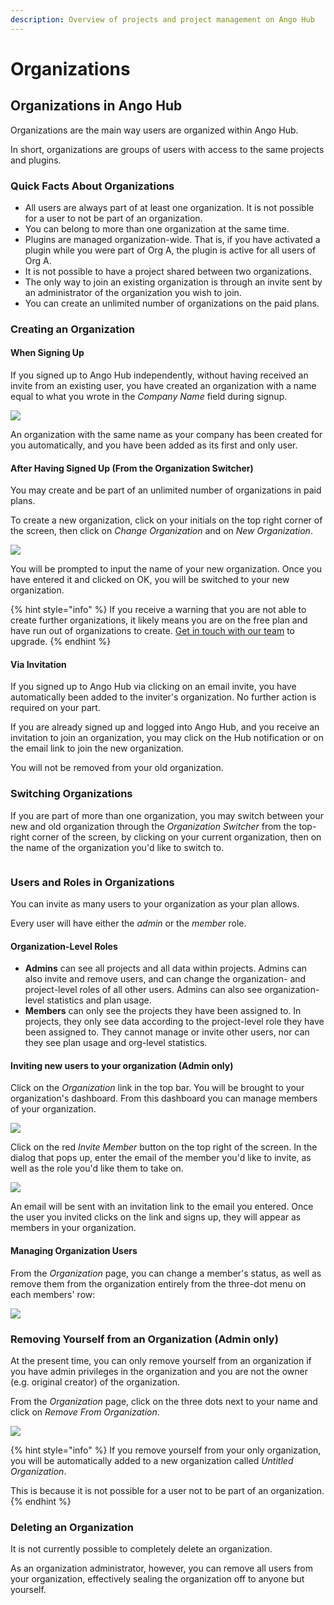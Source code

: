 ```yaml
---
description: Overview of projects and project management on Ango Hub
---
```


# Organizations

## Organizations in Ango Hub

Organizations are the main way users are organized within Ango Hub.

In short, organizations are groups of users with access to the same projects and plugins.

### Quick Facts About Organizations

* All users are always part of at least one organization. It is not possible for a user to not be part of an organization.
* You can belong to more than one organization at the same time.
* Plugins are managed organization-wide. That is, if you have activated a plugin while you were part of Org A, the plugin is active for all users of Org A.
* It is not possible to have a project shared between two organizations.
* The only way to join an existing organization is through an invite sent by an administrator of the organization you wish to join.
* You can create an unlimited number of organizations on the paid plans.

### Creating an Organization

#### When Signing Up

If you signed up to Ango Hub independently, without having received an invite from an existing user, you have created an organization with a name equal to what you wrote in the _Company Name_ field during signup.

![](<../.gitbook/assets/image (424).png>)

An organization with the same name as your company has been created for you automatically, and you have been added as its first and only user.

#### After Having Signed Up (From the Organization Switcher)

You may create and be part of an unlimited number of organizations in paid plans.

To create a new organization, click on your initials on the top right corner of the screen, then click on _Change Organization_ and on _New Organization_.

![](<../.gitbook/assets/Screen Shot 2022-03-03 at 11.07.28.png>)

You will be prompted to input the name of your new organization. Once you have entered it and clicked on OK, you will be switched to your new organization.

{% hint style="info" %}
If you receive a warning that you are not able to create further organizations, it likely means you are on the free plan and have run out of organizations to create. [Get in touch with our team](https://ango.ai/get-demo/) to upgrade.
{% endhint %}

#### Via Invitation

If you signed up to Ango Hub via clicking on an email invite, you have automatically been added to the inviter's organization. No further action is required on your part.

If you are already signed up and logged into Ango Hub, and you receive an invitation to join an organization, you may click on the Hub notification or on the email link to join the new organization.

You will not be removed from your old organization.

### Switching Organizations

If you are part of more than one organization, you may switch between your new and old organization through the _Organization Switcher_ from the top-right corner of the screen, by clicking on your current organization, then on the name of the organization you'd like to switch to.

<figure><img src="../.gitbook/assets/image (3) (1) (1).png" alt=""><figcaption></figcaption></figure>

### Users and Roles in Organizations

You can invite as many users to your organization as your plan allows.

Every user will have either the _admin_ or the _member_ role.

#### Organization-Level Roles

* **Admins** can see all projects and all data within projects. Admins can also invite and remove users, and can change the organization- and project-level roles of all other users. Admins can also see organization-level statistics and plan usage.
* **Members** can only see the projects they have been assigned to. In projects, they only see data according to the project-level role they have been assigned to. They cannot manage or invite other users, nor can they see plan usage and org-level statistics.

#### Inviting new users to your organization (Admin only)

Click on the _Organization_ link in the top bar. You will be brought to your organization's dashboard. From this dashboard you can manage members of your organization.

![](<../.gitbook/assets/image (450).png>)

Click on the red _Invite Member_ button on the top right of the screen. In the dialog that pops up, enter the email of the member you'd like to invite, as well as the role you'd like them to take on.

![](<../.gitbook/assets/image (211).png>)

An email will be sent with an invitation link to the email you entered. Once the user you invited clicks on the link and signs up, they will appear as members in your organization.

#### Managing Organization Users

From the _Organization_ page, you can change a member's status, as well as remove them from the organization entirely from the three-dot menu on each members' row:

![](<../.gitbook/assets/image (454).png>)

### Removing Yourself from an Organization (Admin only) <a href="#adding-new-members-to-a-project" id="adding-new-members-to-a-project"></a>

At the present time, you can only remove yourself from an organization if you have admin privileges in the organization and you are not the owner (e.g. original creator) of the organization.

From the _Organization_ page, click on the three dots next to your name and click on _Remove From Organization_.

![](<../.gitbook/assets/Screen Shot 2022-03-03 at 11.17.35.png>)

{% hint style="info" %}
If you remove yourself from your only organization, you will be automatically added to a new organization called _Untitled Organization_.

This is because it is not possible for a user not to be part of an organization.
{% endhint %}

### Deleting an Organization

It is not currently possible to completely delete an organization.

As an organization administrator, however, you can remove all users from your organization, effectively sealing the organization off to anyone but yourself.
